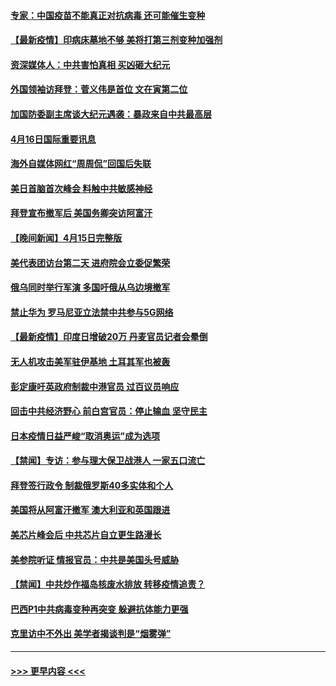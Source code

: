 #### [专家：中国疫苗不能真正对抗病毒 还可能催生变种](../pages/prog202/a103097701.md?t=04170401) 
#### [【最新疫情】印病床墓地不够 美将打第三剂变种加强剂](../pages/prog202/a103097671.md?t=04170401) 
#### [资深媒体人：中共害怕真相 买凶砸大纪元](../pages/prog202/a103097523.md?t=04170401) 
#### [外国领袖访拜登：菅义伟是首位 文在寅第二位](../pages/prog202/a103097422.md?t=04170401) 
#### [加国防委副主席谈大纪元遇袭：暴政来自中共最高层](../pages/prog202/a103097454.md?t=04170401) 
#### [4月16日国际重要讯息](../pages/prog202/a103097416.md?t=04170401) 
#### [海外自媒体网红“周周侃”回国后失联](../pages/prog202/a103097323.md?t=04170401) 
#### [美日首脑首次峰会 料触中共敏感神经](../pages/prog202/a103097320.md?t=04170401) 
#### [拜登宣布撤军后 美国务卿突访阿富汗](../pages/prog202/a103097029.md?t=04170401) 
#### [【晚间新闻】4月15日完整版](../pages/prog202/a103097234.md?t=04170401) 
#### [美代表团访台第二天 进府院会立委促繁荣](../pages/prog202/a103097162.md?t=04170401) 
#### [俄乌同时举行军演 多国吁俄从乌边境撤军](../pages/prog202/a103096774.md?t=04170401) 
#### [禁止华为 罗马尼亚立法禁中共参与5G网络](../pages/prog202/a103097118.md?t=04170401) 
#### [【最新疫情】印度日增破20万 丹麦官员记者会晕倒](../pages/prog202/a103096874.md?t=04170401) 
#### [无人机攻击美军驻伊基地 土耳其军也被轰](../pages/prog202/a103097072.md?t=04170401) 
#### [彭定康吁英政府制裁中港官员 过百议员响应](../pages/prog202/a103097031.md?t=04170401) 
#### [回击中共经济野心 前白宫官员：停止输血 坚守民主](../pages/prog202/a103097047.md?t=04170401) 
#### [日本疫情日益严峻“取消奥运”成为选项](../pages/prog202/a103097012.md?t=04170401) 
#### [【禁闻】专访：参与理大保卫战港人 一家五口流亡](../pages/prog202/a103096842.md?t=04170401) 
#### [拜登签行政令 制裁俄罗斯40多实体和个人](../pages/prog202/a103096871.md?t=04170401) 
#### [美国将从阿富汗撤军 澳大利亚和英国跟进](../pages/prog202/a103096868.md?t=04170401) 
#### [美芯片峰会后 中共芯片自立更生路漫长](../pages/prog202/a103096877.md?t=04170401) 
#### [美参院听证 情报官员：中共是美国头号威胁](../pages/prog202/a103096862.md?t=04170401) 
#### [【禁闻】中共炒作福岛核废水排放 转移疫情追责？](../pages/prog202/a103096854.md?t=04170401) 
#### [巴西P1中共病毒变种再突变 躲避抗体能力更强](../pages/prog202/a103096765.md?t=04170401) 
#### [克里访中不外出 美学者揭谈判是“烟雾弹”](../pages/prog202/a103096815.md?t=04170401) 

----
#### [ >>> 更早内容 <<< ](../indexes/prog202-earlier.md)
